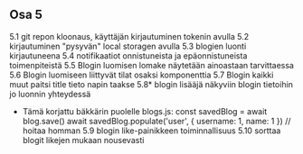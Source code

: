 ## Osa 5
5.1 git repon kloonaus, käyttäjän kirjautuminen tokenin avulla
5.2 kirjautuminen "pysyvän" local storagen avulla
5.3 blogien luonti kirjautuneena
5.4 notifikaatiot onnistuneista ja epäonnistuneista toimenpiteistä
5.5 Blogin luomisen lomake näytetään ainoastaan tarvittaessa
5.6 Blogin luomiseen liittyvät tilat osaksi komponenttia
5.7 Blogin kaikki muut paitsi title tieto napin taakse
5.8* blogin lisääjä näkyviin blogin tietoihin jo luonnin yhteydessä
  - Tämä korjattu bäkkärin puolelle blogs.js:
      const savedBlog = await blog.save()
      await savedBlog.populate('user', { username: 1, name: 1 }) // hoitaa homman
5.9 blogin like-painikkeen toiminnallisuus
5.10 sorttaa blogit likejen mukaan nousevasti